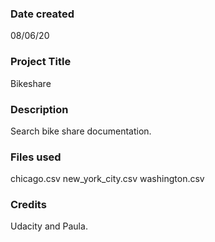 ### Date created
08/06/20

### Project Title
Bikeshare

### Description
Search bike share documentation.

### Files used
chicago.csv
new_york_city.csv
washington.csv

### Credits
Udacity and Paula.
